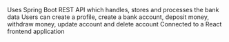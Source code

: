 Uses Spring Boot
REST API which handles, stores and processes the bank data
Users can create a profile, create a bank account, deposit money, withdraw money, update account and delete account
Connected to a React frontend application
